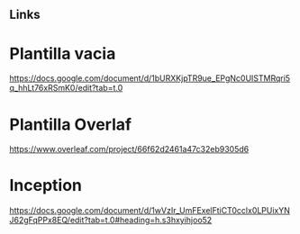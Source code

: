 ## Links

# Plantilla vacia
https://docs.google.com/document/d/1bURXKjpTR9ue_EPgNc0UISTMRqri5q_hhLt76xRSmK0/edit?tab=t.0

# Plantilla Overlaf
https://www.overleaf.com/project/66f62d2461a47c32eb9305d6

# Inception
https://docs.google.com/document/d/1wVzIr_UmFExelFtiCT0cclx0LPUixYNJ62gFqPPx8EQ/edit?tab=t.0#heading=h.s3hxyihjoo52



